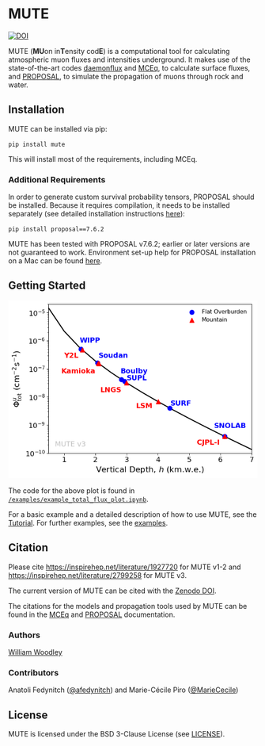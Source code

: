 # MUTE

[![DOI](https://zenodo.org/badge/DOI/10.5282/zenodo.5791812.svg)](https://doi.org/10.5281/zenodo.5791812)

MUTE (**MU**on in**T**ensity cod**E**) is a computational tool for calculating atmospheric muon fluxes and intensities underground. It makes use of the state-of-the-art codes [daemonflux](https://github.com/mceq-project/daemonflux) and [MCEq](https://github.com/afedynitch/MCEq), to calculate surface fluxes, and [PROPOSAL](https://github.com/tudo-astroparticlephysics/PROPOSAL), to simulate the propagation of muons through rock and water.

## Installation

MUTE can be installed via pip:

```
pip install mute
```

This will install most of the requirements, including MCEq.

### Additional Requirements

In order to generate custom survival probability tensors, PROPOSAL should be installed. Because it requires compilation, it needs to be installed separately (see detailed installation instructions [here](https://github.com/tudo-astroparticlephysics/PROPOSAL/blob/master/INSTALL.md)):

```
pip install proposal==7.6.2
```

MUTE has been tested with PROPOSAL v7.6.2; earlier or later versions are not guaranteed to work. Environment set-up help for PROPOSAL installation on a Mac can be found [here](docs/Installing_PROPOSAL_on_a_Mac.md).

## Getting Started

![Total Underground Flux vs Vertical Depth](docs/total_underground_flux.png)

The code for the above plot is found in [``/examples/example_total_flux_plot.ipynb``](examples/example_total_flux_plot.ipynb).

For a basic example and a detailed description of how to use MUTE, see the [Tutorial](docs/Tutorial.md). For further examples, see the [examples](examples).

## Citation

Please cite https://inspirehep.net/literature/1927720 for MUTE v1-2 and https://inspirehep.net/literature/2799258 for MUTE v3.

The current version of MUTE can be cited with the [Zenodo DOI](https://zenodo.org/record/5791812).

The citations for the models and propagation tools used by MUTE can be found in the [MCEq](https://github.com/afedynitch/MCEq#please-cite-our-work) and [PROPOSAL](https://github.com/tudo-astroparticlephysics/PROPOSAL#how-to-cite-proposal) documentation.

### Authors

[William Woodley](mailto:wwoodley@ualberta.ca)

### Contributors

Anatoli Fedynitch ([@afedynitch](https://github.com/afedynitch)) and Marie-Cécile Piro ([@MarieCecile](https://github.com/MarieCecile))

## License

MUTE is licensed under the BSD 3-Clause License (see [LICENSE](LICENSE)).